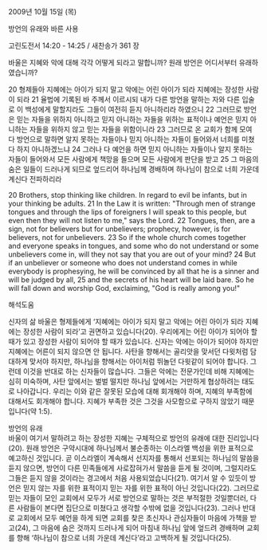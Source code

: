 2009년 10월 15일 (목)

방언의 유래와 바른 사용



고린도전서 14:20 - 14:25 / 새찬송가 361 장


바울은 지혜와 악에 대해 각각 어떻게 되라고 말합니까? 
원래 방언은 어디서부터 유래하였습니까?  

20 형제들아 지혜에는 아이가 되지 말고 악에는 어린 아이가 되라 지혜에는 장성한 사람이 되라 21 율법에 기록된 바 주께서 이르시되 내가 다른 방언을 말하는 자와 다른 입술로 이 백성에게 말할지라도 그들이 여전히 듣지 아니하리라 하였으니 22 그러므로 방언은 믿는 자들을 위하지 아니하고 믿지 아니하는 자들을 위하는 표적이나 예언은 믿지 아니하는 자들을 위하지 않고 믿는 자들을 위함이니라 23 그러므로 온 교회가 함께 모여 다 방언으로 말하면 알지 못하는 자들이나 믿지 아니하는 자들이 들어와서 너희를 미쳤다 하지 아니하겠느냐  24 그러나 다 예언을 하면 믿지 아니하는 자들이나 알지 못하는 자들이 들어와서 모든 사람에게 책망을 들으며 모든 사람에게 판단을 받고 25 그 마음의 숨은 일들이 드러나게 되므로 엎드리어 하나님께 경배하며 하나님이 참으로 너희 가운데 계신다 전파하리라    

20 Brothers, stop thinking like children. In regard to evil be infants, but in your thinking be adults. 21 In the Law it is written: "Through men of strange tongues and through the lips of foreigners I will speak to this people, but even then they will not listen to me," says the Lord. 22 Tongues, then, are a sign, not for believers but for unbelievers; prophecy, however, is for believers, not for unbelievers. 23 So if the whole church comes together and everyone speaks in tongues, and some who do not understand or some unbelievers come in, will they not say that you are out of your mind? 24 But if an unbeliever or someone who does not understand comes in while everybody is prophesying, he will be convinced by all that he is a sinner and will be judged by all, 25 and the secrets of his heart will be laid bare. So he will fall down and worship God, exclaiming, "God is really among you!"

해석도움





신자의 삶  바울은 형제들에게 
‘지혜에는 아이가 되지 말고 악에는 어린 아이가 되라 지혜에는 장성한 사람이 되라’고 권면하고 있습니다(20). 우리에게는 어린 아이가 되어야 할 때가 있고 장성한 사람이 되어야 할 때가 있습니다. 신자는 악에는 아이가 되어야 하지만 지혜에는 어른이 되지 않으면 안 됩니다. 사탄을 향해서는 골리앗을 맞서던 다윗처럼 담대하게 맞서야 하지만, 하나님을 향해서는 아이처럼 뛰놀던 다윗같이 되어야 합니다. 그런데 이것을 반대로 하는 신자들이 많습니다. 그들은 악에는 전문가인데 비해 지혜에는 심히 미숙하며, 사탄 앞에서는 벌벌 떨지만 하나님 앞에서는 거만하게 협상하려는 태도로 나아갑니다. 우리는 이와 같은 잘못된 모습에 대해 회개해야 하며, 지혜의 부족함에 대해서도 회개해야 합니다. 지혜가 부족한 것은 그것을 사모함으로 구하지 않았기 때문입니다(약 1:5).               

방언의 유래  
바울이 여기서 말하려고 하는 장성한 지혜는 구체적으로 방언의 유래에 대한 진리입니다(20). 원래 방언은 구약시대에 하나님께서 불순종하는 이스라엘 백성을 위한 표적으로 예고하신 것입니다. 곧 이스라엘이 계속해서 선지자를 통해서 선포되는 하나님의 말씀을 듣지 않으면, 방언이 다른 민족들에게 사로잡혀가서 말씀을 듣게 될 것이며, 그럴지라도 그들은 듣지 않을 것이라는 경고에서 처음 사용되었습니다(21). 여기서 알 수 있듯이 방언은 믿지 않는 자를 위한 표적이지 믿는 자를 위한 표적이 아닌 것입니다(22). 그러므로 믿는 자들이 모인 교회에서 모두가 서로 방언으로 말하는 것은 부적절한 것일뿐더러, 다른 사람들이 본다면 집단으로 미쳤다고 생각할 수밖에 없을 것입니다(23). 그러나 반대로 교회에서 모두 예언을 하게 되면 교회를 찾은 초신자나 관심자들이 마음에 가책을 받고(24), 그 마음에 숨은 것까지 드러나게 되어 마침내 하나님 앞에 엎드려 경배하며 교회를 향해 ‘하나님이 참으로 너희 가운데 계신다’라고 고백하게 될 것입니다(25).